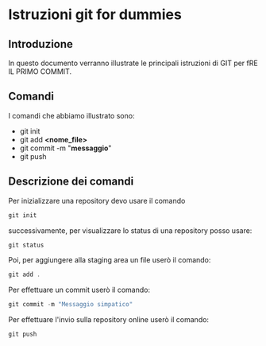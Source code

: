 # Istruzioni git for dummies
## Introduzione
In questo documento verranno illustrate le principali istruzioni di GIT per fRE IL PRIMO COMMIT.

## Comandi
I comandi che abbiamo illustrato sono:
- git init
- git add **<nome_file>**
- git commit -m "**messaggio**"
- git push

## Descrizione dei comandi 
Per inizializzare una repository devo usare il comando 
```powershell
git init
``` 

successivamente, per visualizzare lo status di una repository posso usare:
```powershell
git status
``` 

Poi, per aggiungere alla staging area un file userò il comando:
```powershell
git add .
``` 

Per effettuare un commit userò il comando:
```powershell
git commit -m "Messaggio simpatico"
```

Per effettuare l'invio sulla repository online userò il comando:
```powershell
git push
``` 
